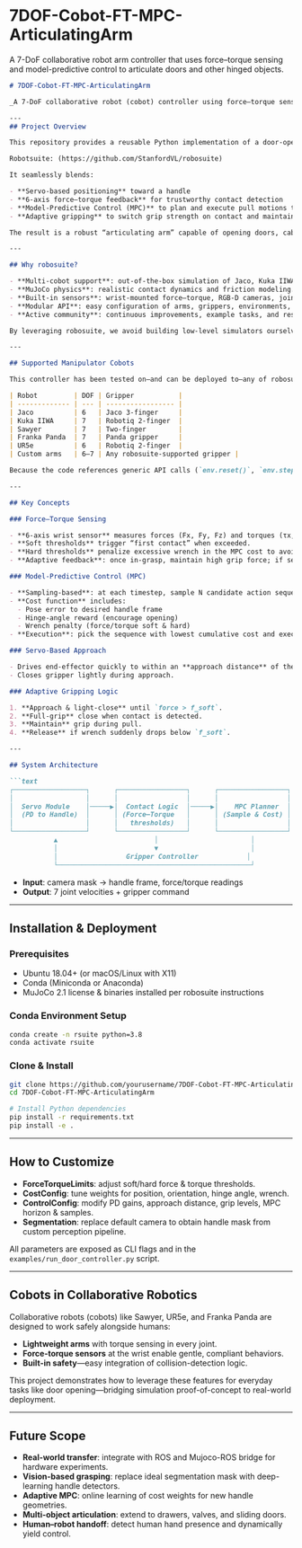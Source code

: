 # 7DOF-Cobot-FT-MPC-ArticulatingArm

A 7-DoF collaborative robot arm controller that uses force–torque sensing and model-predictive control to articulate doors and other hinged objects.
````markdown
# 7DOF-Cobot-FT-MPC-ArticulatingArm

_A 7-DoF collaborative robot (cobot) controller using force–torque sensing and Model-Predictive Control (MPC) to articulate doors and other hinged objects in robosuite.

---
## Project Overview

This repository provides a reusable Python implementation of a door-opening controller for collaborative robot arms in Robosuite environment of Mujoco. 

Robotsuite: (https://github.com/StanfordVL/robosuite)

It seamlessly blends:

- **Servo-based positioning** toward a handle  
- **6-axis force–torque feedback** for trustworthy contact detection  
- **Model-Predictive Control (MPC)** to plan and execute pull motions that minimize pose, hinge-angle, and wrench costs  
- **Adaptive gripping** to switch grip strength on contact and maintain a secure grasp  

The result is a robust “articulating arm” capable of opening doors, cabinets, valves—and any hinged object—across multiple robot platforms.

---

## Why robosuite?

- **Multi-cobot support**: out-of-the-box simulation of Jaco, Kuka IIWA, Sawyer, Franka Panda, UR5e, and more.  
- **MuJoCo physics**: realistic contact dynamics and friction modeling.  
- **Built-in sensors**: wrist-mounted force–torque, RGB-D cameras, joint encoders.  
- **Modular API**: easy configuration of arms, grippers, environments, and control loops.  
- **Active community**: continuous improvements, example tasks, and research extensions.

By leveraging robosuite, we avoid building low-level simulators ourselves and focus on high-level control logic.

---

## Supported Manipulator Cobots

This controller has been tested on—and can be deployed to—any of robosuite’s standard manipulators:

| Robot         | DOF | Gripper           |
| ------------- | --- | ----------------- |
| Jaco          | 6   | Jaco 3-finger     |
| Kuka IIWA     | 7   | Robotiq 2-finger  |
| Sawyer        | 7   | Two-finger        |
| Franka Panda  | 7   | Panda gripper     |
| UR5e          | 6   | Robotiq 2-finger  |
| Custom arms   | 6–7 | Any robosuite-supported gripper |

Because the code references generic API calls (`env.reset()`, `env.step(action)`, `env.sim.data.sensordata`), swapping among these cobots requires only changing the `make()` arguments in your config.

---

## Key Concepts

### Force–Torque Sensing

- **6-axis wrist sensor** measures forces (Fx, Fy, Fz) and torques (τx, τy, τz).  
- **Soft thresholds** trigger “first contact” when exceeded.  
- **Hard thresholds** penalize excessive wrench in the MPC cost to avoid damage or slipping.  
- **Adaptive feedback**: once in‐grasp, maintain high grip force; if sensor data drops below release threshold, open gripper.

### Model-Predictive Control (MPC)

- **Sampling-based**: at each timestep, sample N candidate action sequences.  
- **Cost function** includes:  
  - Pose error to desired handle frame  
  - Hinge-angle reward (encourage opening)  
  - Wrench penalty (force/torque soft & hard)  
- **Execution**: pick the sequence with lowest cumulative cost and execute its first action.

### Servo-Based Approach

- Drives end-effector quickly to within an **approach distance** of the handle using a PD controller.  
- Closes gripper lightly during approach.

### Adaptive Gripping Logic

1. **Approach & light-close** until `force > f_soft`.  
2. **Full-grip** close when contact is detected.  
3. **Maintain** grip during pull.  
4. **Release** if wrench suddenly drops below `f_soft`.

---

## System Architecture

```text
┌──────────────────┐      ┌─────────────────┐      ┌─────────────────┐
│                  │      │                 │      │                 │
│  Servo Module    │─────▶│  Contact Logic  │─────▶│    MPC Planner  │
│  (PD to Handle)  │      │ (Force–Torque   │      │ (Sample & Cost) │
│                  │      │   thresholds)   │      │                 │
└──────────────────┘      └─────────────────┘      └─────────────────┘
           ▲                        │                       │
           │                        ▼                       │
           │                 Gripper Controller            │
           └────────────────────────────────────────────────┘
````

* **Input**: camera mask → handle frame, force/torque readings
* **Output**: 7 joint velocities + gripper command

---

## Installation & Deployment

### Prerequisites

* Ubuntu 18.04+ (or macOS/Linux with X11)
* Conda (Miniconda or Anaconda)
* MuJoCo 2.1 license & binaries installed per robosuite instructions

### Conda Environment Setup

```bash
conda create -n rsuite python=3.8
conda activate rsuite
```

### Clone & Install

```bash
git clone https://github.com/yourusername/7DOF-Cobot-FT-MPC-ArticulatingArm.git
cd 7DOF-Cobot-FT-MPC-ArticulatingArm

# Install Python dependencies
pip install -r requirements.txt
pip install -e .
```

---

## How to Customize

* **ForceTorqueLimits**: adjust soft/hard force & torque thresholds.
* **CostConfig**: tune weights for position, orientation, hinge angle, wrench.
* **ControlConfig**: modify PD gains, approach distance, grip levels, MPC horizon & samples.
* **Segmentation**: replace default camera to obtain handle mask from custom perception pipeline.

All parameters are exposed as CLI flags and in the `examples/run_door_controller.py` script.

---

## Cobots in Collaborative Robotics

Collaborative robots (cobots) like Sawyer, UR5e, and Franka Panda are designed to work safely alongside humans:

* **Lightweight arms** with torque sensing in every joint.
* **Force-torque sensors** at the wrist enable gentle, compliant behaviors.
* **Built-in safety**—easy integration of collision-detection logic.

This project demonstrates how to leverage these features for everyday tasks like door opening—bridging simulation proof-of-concept to real-world deployment.

---

## Future Scope

* **Real-world transfer**: integrate with ROS and Mujoco-ROS bridge for hardware experiments.
* **Vision-based grasping**: replace ideal segmentation mask with deep-learning handle detectors.
* **Adaptive MPC**: online learning of cost weights for new handle geometries.
* **Multi-object articulation**: extend to drawers, valves, and sliding doors.
* **Human–robot handoff**: detect human hand presence and dynamically yield control.

